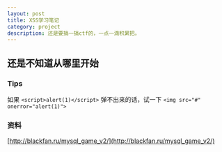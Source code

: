 ```yaml
---
layout: post
title: XSS学习笔记
category: project
description: 还是要搞一搞ctf的，一点一滴积累把。
---
```


## 还是不知道从哪里开始

### Tips

如果 `<script>alert(1)</script>` 弹不出来的话，试一下 `<img src="#" onerror="alert(1)">`

### 资料

[http://blackfan.ru/mysql_game_v2/](http://blackfan.ru/mysql_game_v2/)
